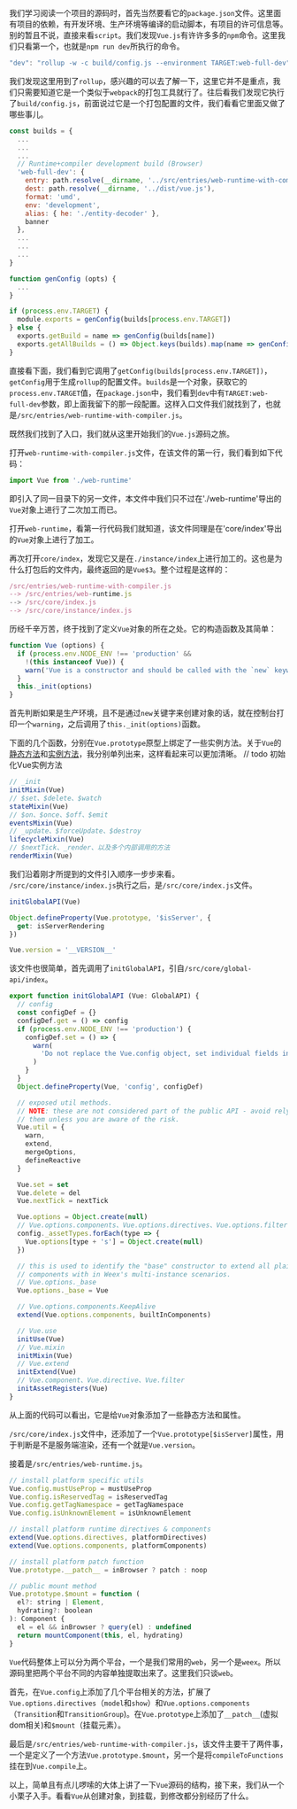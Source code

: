我们学习阅读一个项目的源码时，首先当然要看它的`package.json`文件。这里面有项目的依赖，有开发环境、生产环境等编译的启动脚本，有项目的许可信息等。别的暂且不说，直接来看`script`。我们发现`Vue.js`有许许多多的`npm`命令。这里我们只看第一个，也就是`npm run dev`所执行的命令。

```JavaScript
"dev": "rollup -w -c build/config.js --environment TARGET:web-full-dev"
```

我们发现这里用到了`rollup`，感兴趣的可以去了解一下，这里它并不是重点，我们只需要知道它是一个类似于`webpack`的打包工具就行了。往后看我们发现它执行了`build/config.js`，前面说过它是一个打包配置的文件，我们看看它里面又做了哪些事儿。

```JavaScript
const builds = {
  ...
  ...
  ...
  // Runtime+compiler development build (Browser)
  'web-full-dev': {
    entry: path.resolve(__dirname, '../src/entries/web-runtime-with-compiler.js'),
    dest: path.resolve(__dirname, '../dist/vue.js'),
    format: 'umd',
    env: 'development',
    alias: { he: './entity-decoder' },
    banner
  },
  ...
  ...
  ...
}

function genConfig (opts) {
  ...
}

if (process.env.TARGET) {
  module.exports = genConfig(builds[process.env.TARGET])
} else {
  exports.getBuild = name => genConfig(builds[name])
  exports.getAllBuilds = () => Object.keys(builds).map(name => genConfig(builds[name]))
}
```

直接看下面，我们看到它调用了`getConfig(builds[process.env.TARGET])`，`getConfig`用于生成`rollup`的配置文件。`builds`是一个对象，获取它的`process.env.TARGET`值，在`package.json`中，我们看到`dev`中有`TARGET:web-full-dev`参数，即上面我留下的那一段配置。这样入口文件我们就找到了，也就是`/src/entries/web-runtime-with-compiler.js`。

既然我们找到了入口，我们就从这里开始我们的`Vue.js`源码之旅。

打开`web-runtime-with-compiler.js`文件，在该文件的第一行，我们看到如下代码：

```JavaScript
import Vue from './web-runtime'
```

即引入了同一目录下的另一文件，本文件中我们只不过在'./web-runtime'导出的`Vue`对象上进行了二次加工而已。

打开`web-runtime`，看第一行代码我们就知道，该文件同理是在'core/index'导出的`Vue`对象上进行了加工。

再次打开`core/index`，发现它又是在`./instance/index`上进行加工的。这也是为什么打包后的文件内，最终返回的是`Vue$3`。整个过程是这样的：

```JavaScript
/src/entries/web-runtime-with-compiler.js   
--> /src/entries/web-runtime.js    
--> /src/core/index.js    
--> /src/core/instance/index.js
```

历经千辛万苦，终于找到了定义`Vue`对象的所在之处。它的构造函数及其简单：

```JavaScript
function Vue (options) {
  if (process.env.NODE_ENV !== 'production' &&
    !(this instanceof Vue)) {
    warn('Vue is a constructor and should be called with the `new` keyword')
  }
  this._init(options)
}
```

首先判断如果是生产环境，且不是通过`new`关键字来创建对象的话，就在控制台打印一个`warning`，之后调用了`this._init(options)`函数。

下面的几个函数，分别在`Vue.prototype`原型上绑定了一些实例方法。关于`Vue`的[静态方法](Vue-globals.md)和[实例方法](Vue实例属性.md)，我分别单列出来，这样看起来可以更加清晰。
// todo 初始化Vue实例方法
```JavaScript
// _init
initMixin(Vue)  
// $set、$delete、$watch
stateMixin(Vue)
// $on、$once、$off、$emit
eventsMixin(Vue)
// _update、$forceUpdate、$destroy
lifecycleMixin(Vue)
// $nextTick、_render、以及多个内部调用的方法
renderMixin(Vue)
```

我们沿着刚才所提到的文件引入顺序一步步来看。` /src/core/instance/index.js`执行之后，是`/src/core/index.js`文件。

```JavaScript
initGlobalAPI(Vue)

Object.defineProperty(Vue.prototype, '$isServer', {
  get: isServerRendering
})

Vue.version = '__VERSION__'
```

该文件也很简单，首先调用了`initGlobalAPI`，引自`/src/core/global-api/index`。

```JavaScript
export function initGlobalAPI (Vue: GlobalAPI) {
  // config
  const configDef = {}
  configDef.get = () => config
  if (process.env.NODE_ENV !== 'production') {
    configDef.set = () => {
      warn(
        'Do not replace the Vue.config object, set individual fields instead.'
      )
    }
  }
  Object.defineProperty(Vue, 'config', configDef)

  // exposed util methods.
  // NOTE: these are not considered part of the public API - avoid relying on
  // them unless you are aware of the risk.
  Vue.util = {
    warn,
    extend,
    mergeOptions,
    defineReactive
  }

  Vue.set = set
  Vue.delete = del
  Vue.nextTick = nextTick

  Vue.options = Object.create(null)
  // Vue.options.components、Vue.options.directives、Vue.options.filters
  config._assetTypes.forEach(type => {
    Vue.options[type + 's'] = Object.create(null)
  })

  // this is used to identify the "base" constructor to extend all plain-object
  // components with in Weex's multi-instance scenarios.
  // Vue.options._base
  Vue.options._base = Vue

  // Vue.options.components.KeepAlive
  extend(Vue.options.components, builtInComponents)

  // Vue.use
  initUse(Vue)
  // Vue.mixin
  initMixin(Vue)
  // Vue.extend
  initExtend(Vue)
  // Vue.component、Vue.directive、Vue.filter
  initAssetRegisters(Vue)
}
```

从上面的代码可以看出，它是给`Vue`对象添加了一些静态方法和属性。

`/src/core/index.js`文件中，还添加了一个`Vue.prototype[$isServer]`属性，用于判断是不是服务端渲染，还有一个就是`Vue.version`。

接着是`/src/entries/web-runtime.js`。

```JavaScript
// install platform specific utils
Vue.config.mustUseProp = mustUseProp
Vue.config.isReservedTag = isReservedTag
Vue.config.getTagNamespace = getTagNamespace
Vue.config.isUnknownElement = isUnknownElement

// install platform runtime directives & components
extend(Vue.options.directives, platformDirectives)
extend(Vue.options.components, platformComponents)

// install platform patch function
Vue.prototype.__patch__ = inBrowser ? patch : noop

// public mount method
Vue.prototype.$mount = function (
  el?: string | Element,
  hydrating?: boolean
): Component {
  el = el && inBrowser ? query(el) : undefined
  return mountComponent(this, el, hydrating)
}
```

`Vue`代码整体上可以分为两个平台，一个是我们常用的`web`，另一个是`weex`。所以源码里把两个平台不同的内容单独提取出来了。这里我们只谈`web`。

首先，在`Vue.config`上添加了几个平台相关的方法，扩展了`Vue.options.directives`（`model`和`show`）和`Vue.options.components`（`Transition`和`TransitionGroup`)。在`Vue.prototype`上添加了`__patch__`(虚拟dom相关)和`$mount`（挂载元素）。

最后是`/src/entries/web-runtime-with-compiler.js`，该文件主要干了两件事，一个是定义了一个方法`Vue.prototype.$mount`，另一个是将`compileToFunctions`挂在到`Vue.compile`上。

以上，简单且有点儿啰嗦的大体上讲了一下`Vue`源码的结构，接下来，我们从一个小栗子入手。看看`Vue`从创建对象，到挂载，到修改都分别经历了什么。
